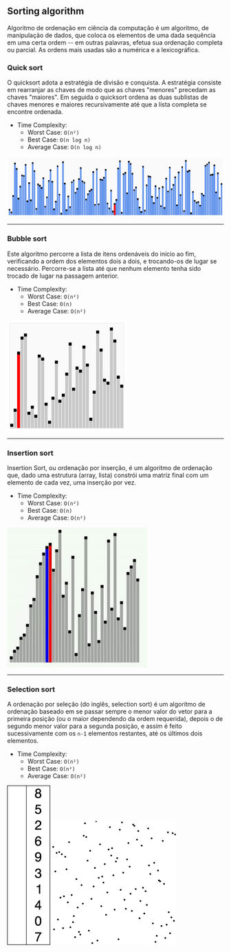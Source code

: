 ## Sorting algorithm

Algoritmo de ordenação em ciência da computação é um algoritmo, de manipulação de dados, que coloca os elementos de uma
dada sequência em uma certa ordem -- em outras palavras, efetua sua ordenação completa ou parcial. As ordens mais usadas
são a numérica e a lexicográfica.

### Quick sort

O quicksort adota a estratégia de divisão e conquista. A estratégia consiste em rearranjar as chaves de modo que as
chaves "menores" precedam as chaves "maiores". Em seguida o quicksort ordena as duas sublistas de chaves menores e
maiores recursivamente até que a lista completa se encontre ordenada.

* Time Complexity:
    * Worst Case: `O(n²)`
    * Best Case: `O(n log n)`
    * Average Case: `O(n log n)`

![Alt text](img/Quicksort.gif?raw=true "Quicksort")

--------------

### Bubble sort

Este algoritmo percorre a lista de itens ordenáveis do início ao fim, verificando a ordem dos elementos dois a dois, e
trocando-os de lugar se necessário. Percorre-se a lista até que nenhum elemento tenha sido trocado de lugar na passagem
anterior.

* Time Complexity:
    * Worst Case: `O(n²)`
    * Best Case: `O(n)`
    * Average Case: `O(n²)`

![Alt text](img/BubbleSort.gif?raw=true "Quicksort")

--------------

### Insertion sort

Insertion Sort, ou ordenação por inserção, é um algoritmo de ordenação que, dado uma estrutura (array, lista) constrói
uma matriz final com um elemento de cada vez, uma inserção por vez.

* Time Complexity:
    * Worst Case: `O(n²)`
    * Best Case: `O(n)`
    * Average Case: `O(n²)`

![Alt text](img/InsertionSort.gif?raw=true "Quicksort")

--------------

### Selection sort

A ordenação por seleção (do inglês, selection sort) é um algoritmo de ordenação baseado em se passar sempre o menor
valor do vetor para a primeira posição (ou o maior dependendo da ordem requerida), depois o de segundo menor valor para
a segunda posição, e assim é feito sucessivamente com os `n-1` elementos restantes, até os últimos dois elementos.

* Time Complexity:
    * Worst Case: `O(n²)`
    * Best Case: `O(n²)`
    * Average Case: `O(n²)`

![ ](img/SelectionSort.gif?raw=true "Quicksort")
![ ](img/SelectionSort2.gif?raw=true "Quicksort") 